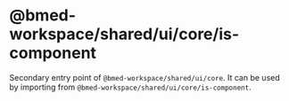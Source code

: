 # @bmed-workspace/shared/ui/core/is-component

Secondary entry point of `@bmed-workspace/shared/ui/core`. It can be used by importing from `@bmed-workspace/shared/ui/core/is-component`.
